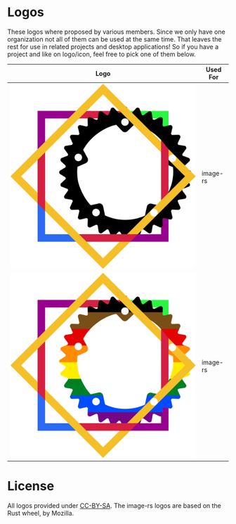 # Logos

These logos where proposed by various members. Since we only have one
organization not all of them can be used at the same time. That leaves the rest
for use in related projects and desktop applications! So if you have a project
and like on logo/icon, feel free to pick one of them below.

| Logo | Used For |
|---|---|
| ![](image-rs-logo.svg) | image-rs |
| ![](image-rs-pride.svg) | image-rs |

# License

All logos provided under [CC-BY-SA][CC-BY-SA]. The image-rs logos are based on
the Rust wheel, by Mozilla.

[CC-BY-SA]: https://creativecommons.org/licenses/by/4.0/
